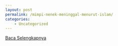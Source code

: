 ```yaml
---
layout: post
permalink: /mimpi-nenek-meninggal-menurut-islam/
categories:
    - Uncategorized
---
```


[Baca Selengkapnya](/07)